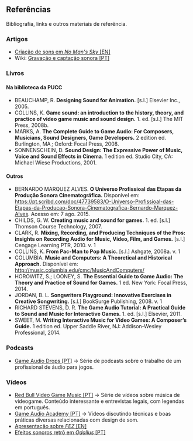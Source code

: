 ## Referências

Bibliografia, links e outros materiais de referência.

### Artigos

- [Criação de sons em *No Man's Sky* [EN]](http://www.newyorker.com/tech/elements/what-a-dragons-mating-scream-sounds-like)
- Wiki: [Gravação e captação sonora [PT]](https://pt.wikipedia.org/wiki/Grava%C3%A7%C3%A3o_e_reprodu%C3%A7%C3%A3o_sonora)


### Livros

#### Na biblioteca da PUCC

- BEAUCHAMP, R. **Designing Sound for Animation.** [s.l.] Elsevier Inc., 2005. 
- COLLINS, K. **Game sound: an introduction to the history, theory, and practice of video game music and sound design.** 1. ed. [s.l.] The MIT Press, 2008b. 
- MARKS, A. **The Complete Guide to Game Audio: For Composers, Musicians, Sound Designers, Game Developers.** 2 edition ed. Burlington, MA ; Oxford: Focal Press, 2008. 
- SONNENSCHEIN, D. **Sound Design: The Expressive Power of Music, Voice and Sound Effects in Cinema**. 1 edition ed. Studio City, CA: Michael Wiese Productions, 2001.
 
#### Outros

- BERNARDO MARQUEZ ALVES. **O Universo Profissioal das Etapas da Produção Sonora Cinematográfica.** Disponível em: <https://pt.scribd.com/doc/47739583/O-Universo-Profissioal-das-Etapas-da-Producao-Sonora-Cinematografica-Bernardo-Marquez-Alves>. Acesso em: 7 ago. 2015. 
- CHILDS, G. W. **Creating music and sound for games.** 1. ed. [s.l.] Thomson Course Technology, 2007. 
- CLARK, R. **Mixing, Recording, and Producing Techniques of the Pros: Insights on Recording Audio for Music, Video, Film, and Games.** [s.l.] Cengage Learning PTR, 2010. v. 1
- COLLINS, K. **From Pac-Man to Pop Music.** [s.l.] Ashgate, 2008a. v. 1
- COLUMBIA. **Music and Computers: A Theoretical and Historical Approach.** Disponível em: <http://music.columbia.edu/cmc/MusicAndComputers/>
- HOROWITZ, S.; LOONEY, S. **The Essential Guide to Game Audio: The Theory and Practice of Sound for Games.** 1 ed. New York: Focal Press, 2014.
- JORDAN, B. L. **Songwriters Playground: Innovative Exercises in Creative Songwriting.** [s.l.] BookSurge Publishing, 2008. v. 1
- RICHARD STEVENS, D. R. **The Game Audio Tutorial: A Practical Guide to Sound and Music for Interactive Games.** 1. ed. [s.l.] Elsevier, 2011. 
- SWEET, M. **Writing Interactive Music for Video Games: A Composer’s Guide.** 1 edition ed. Upper Saddle River, NJ: Addison-Wesley Professional, 2014.

### Podcasts

- [Game Audio Drops [PT]](https://soundcloud.com/gameaudioacademy) -> Série de podcasts sobre o trabalho de um profissional de áudio para jogos.

### Vídeos
- [Red Bull Video Game Music [PT]](https://www.youtube.com/playlist?list=PLCacpA0kZ5D0VaUDXmbwwTFMblaTAtLHf) -> Série de vídeos sobre música de videogame. Conteúdo interessante e entrevistas legais, com legendas em português.
- [Game Audio Academy [PT]](http://www.gameaudioacademy.com/) -> Vídeos discutindo técnicas e boas práticas diversas relacionadas com design de som. 
- [Apresentação sobre *FEZ* [EN]](http://www.gdcvault.com/play/1015731/Cubes-All-the-Way-Down)
- [Efeitos sonoros retrô em *Odallus* [PT]](http://www.gameaudioacademy.com/carreira-e-introduo/?offset=1423044929070)